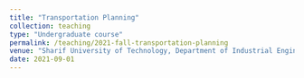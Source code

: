 ```yaml
---
title: "Transportation Planning"
collection: teaching
type: "Undergraduate course"
permalink: /teaching/2021-fall-transportation-planning
venue: "Sharif University of Technology, Department of Industrial Engineering"
date: 2021-09-01
---
```

